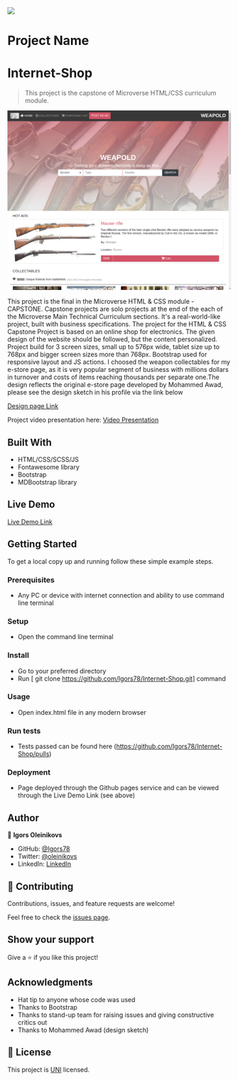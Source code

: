 
![](https://img.shields.io/badge/Microverse-blueviolet)

# Project Name
# Internet-Shop
> This project is the capstone of Microverse HTML/CSS curriculum module.

![screenshot](./assets/img/screenshot.png)

This project is the final in the Microverse HTML & CSS module - CAPSTONE. Capstone projects are solo projects at the end of the each of the Microverse Main Technical Curriculum sections. It's a real-world-like project, built with business specifications. The project for the HTML & CSS Capstone Project is based on an online shop for electronics. The given design of the website should be followed, but the content personalized. Project build for 3 screen sizes, small up to 576px wide, tablet size up to 768px and bigger screen sizes more than 768px. Bootstrap used for responsive layout and JS actions.
I choosed the weapon collectables for my e-store page, as it is very popular segment of business with millions dollars in turnover and costs of items reaching thousands per separate one.The design reflects the original e-store page developed by Mohammed Awad, please see the design sketch in his profile via the link below

[Design page Link](https://www.behance.net/gallery/24796463/ZATTIX)

Project video presentation here:
[Video Presentation]()

## Built With

- HTML/CSS/SCSS/JS
- Fontawesome library
- Bootstrap
- MDBootstrap library

## Live Demo

[Live Demo Link](https://igors78.github.io/Internet-Shop/)

## Getting Started





To get a local copy up and running follow these simple example steps.

### Prerequisites
- Any PC or device with internet connection and ability to use command line terminal
### Setup
- Open the command line terminal
### Install
- Go to your preferred directory
- Run [ git clone https://github.com/Igors78/Internet-Shop.git] command
### Usage
- Open index.html file in any modern browser
### Run tests
- Tests passed can be found here (https://github.com/Igors78/Internet-Shop/pulls)
### Deployment
- Page deployed through the Github pages service and can be viewed through the Live Demo Link (see above)


## Author

👤 **Igors Oleinikovs**

- GitHub: [@Igors78](https://github.com/Igors78)
- Twitter: [@oleinikovs](https://twitter.com/oleinikovs)
- LinkedIn: [LinkedIn](https://www.linkedin.com/in/igors-oleinikovs-17a10958/)

## 🤝 Contributing

Contributions, issues, and feature requests are welcome!

Feel free to check the [issues page](https://github.com/Igors78/Internet-Shop/issues).

## Show your support

Give a ⭐️ if you like this project!

## Acknowledgments

- Hat tip to anyone whose code was used
- Thanks to Bootstrap
- Thanks to stand-up team for raising issues and giving constructive critics out
- Thanks to Mohammed Awad (design sketch)

## 📝 License

This project is [UNI](LICENSE) licensed.